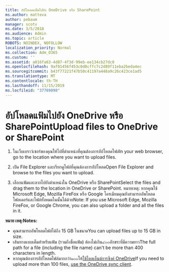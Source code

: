 ```yaml
---
title: อัปโหลดแฟ้มไปยัง OneDrive หรือ SharePoint
ms.author: matteva
author: pebaum
manager: scotv
ms.date: 3/5/2018
ms.audience: Admin
ms.topic: article
ROBOTS: NOINDEX, NOFOLLOW
localization_priority: Normal
ms.collection: Adm_O365
ms.custom: ''
ms.assetid: a016fa63-4d87-4f3d-99eb-ee134cb27dc0
ms.openlocfilehash: 9af01456f453c0d0cffc7c2d89f11eba2beda4ec
ms.sourcegitcommit: b43f77221f47b50c41197a448a9c26c423ce1ad5
ms.translationtype: MT
ms.contentlocale: th-TH
ms.lasthandoff: 11/15/2019
ms.locfileid: "37769898"
---
```

# <a name="upload-files-to-onedrive-or-sharepoint"></a><span data-ttu-id="085d9-102">อัปโหลดแฟ้มไปยัง OneDrive หรือ SharePoint</span><span class="sxs-lookup"><span data-stu-id="085d9-102">Upload files to OneDrive or SharePoint</span></span>

1. <span data-ttu-id="085d9-103">ในเว็บเบราว์เซอร์ของคุณให้ไปที่ตำแหน่งที่คุณต้องการอัปโหลดไฟล์</span><span class="sxs-lookup"><span data-stu-id="085d9-103">In your web browser, go to the location where you want to upload files.</span></span>
    
2. <span data-ttu-id="085d9-104">เปิด File Explorer และเรียกดูไฟล์ที่คุณต้องการอัปโหลด</span><span class="sxs-lookup"><span data-stu-id="085d9-104">Open File Explorer and browse to the files you want to upload.</span></span>
    
3. <span data-ttu-id="085d9-105">เลือกแฟ้มและลากไปยังตำแหน่งใน OneDrive หรือ SharePoint</span><span class="sxs-lookup"><span data-stu-id="085d9-105">Select the files and drag them to the location in OneDrive or SharePoint.</span></span> <span data-ttu-id="085d9-106">หมายเหตุ: หากคุณใช้ Microsoft Edge, Mozilla FireFox หรือ Google โครเมียมคุณยังสามารถอัพโหลดโฟลเดอร์และไฟล์ทั้งหมดในนั้นได้ด้วย</span><span class="sxs-lookup"><span data-stu-id="085d9-106">Note: If you use Microsoft Edge, Mozilla FireFox, or Google Chrome, you can also upload a folder and all the files in it.</span></span>
    
<span data-ttu-id="085d9-107">**หมาย เหตุ:**</span><span class="sxs-lookup"><span data-stu-id="085d9-107">**Notes:**</span></span>
- <span data-ttu-id="085d9-108">คุณสามารถอัพโหลดไฟล์ได้ถึง 15 GB ในขนาด</span><span class="sxs-lookup"><span data-stu-id="085d9-108">You can upload files up to 15 GB in size.</span></span> 
- <span data-ttu-id="085d9-109">เส้นทางแบบเต็มสำหรับแฟ้ม (รวมถึงชื่อแฟ้ม) ต้องไม่เกิน๔๐๐อักขระที่มีความยาว</span><span class="sxs-lookup"><span data-stu-id="085d9-109">The full path for a file (including the file name) can't be more than 400 characters in length.</span></span> 
- <span data-ttu-id="085d9-110">หากคุณต้องการอัปโหลดไฟล์มากกว่า๑๐๐ให้[ใช้ไคลเอ็นต์การซิงค์ OneDrive](https://go.microsoft.com/fwlink/?linkid=866427)</span><span class="sxs-lookup"><span data-stu-id="085d9-110">If you need to upload more than 100 files, [use the OneDrive sync client](https://go.microsoft.com/fwlink/?linkid=866427).</span></span> 
  

